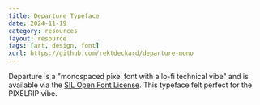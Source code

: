 ```yaml
---
title: Departure Typeface
date: 2024-11-19
category: resources
layout: resource
tags: [art, design, font]
xurl: https://github.com/rektdeckard/departure-mono
---
```



Departure is a "monospaced pixel font with a lo-fi technical vibe" and is available via the [SIL Open Font License](https://openfontlicense.org). This typeface felt perfect for the PIXELRIP vibe. 